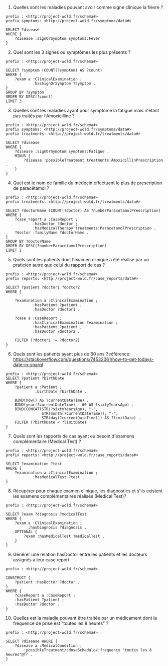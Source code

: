 1. Quelles sont les maladies pouvant avoir comme signe clinique la fièvre ?
```sparql
prefix : <http://project-wold.fr/schema#>
prefix symptoms: <http://project-wold.fr/symptoms/data#>

SELECT ?disease
WHERE {
    ?disease :signOrSymptom symptoms:Fever
}
```

2. Quel sont les 3 signes ou symptômes les plus présents ?
```sparql
prefix : <http://project-wold.fr/schema#>

SELECT ?symptom (COUNT(?symptom) AS ?count)
WHERE {
    ?exam a :ClinicalExamination ;
            :hasSignOrSymptom ?symptom .
}
GROUP BY ?symptom
ORDER BY DESC(?count)
LIMIT 3
```

3. Quelles sont les maladies ayant pour symptôme la fatigue mais n'étant pas traités par l'Amoxicilline ?
```sparql
prefix : <http://project-wold.fr/schema#>
prefix symptoms: <http://project-wold.fr/symptoms/data#>
prefix treatments: <http://project-wold.fr/treatments/data#>

SELECT ?disease
WHERE {
    ?disease :signOrSymptom symptoms:Fatigue .
    MINUS { 
        ?disease :possibleTreatment treatments:AmoxicillinPrescription .
    }
}
```


4. Quel est le nom de famille du médecin effectuant le plus de prescription de paracétamol ?
```sparql
prefix : <http://project-wold.fr/schema#>
prefix treatments: <http://project-wold.fr/treatments/data#> 

SELECT ?doctorName (COUNT(?doctor) AS ?numberParacetamolPrescription)
WHERE {
    ?case_report a :CaseReport ;
            :hasDoctor ?doctor ;
            :hasMedicalTherapy treatments:ParacetamolPrescription .
    ?doctor :familyName ?doctorName .
}
GROUP BY ?doctorName
ORDER BY DESC(?numberParacetamolPrescription)
LIMIT 1
```

5. Quels sont les patients dont l'examen clinique a été réalisé par un praticien autre que celui du rapport de cas ?
```sparql
prefix : <http://project-wold.fr/schema#>
prefix reports: <http://project-wold.fr/case_reports/data#>

SELECT ?patient ?doctor1 ?doctor2
WHERE {

    ?examination a :ClinicalExamination ;
            :hasPatient ?patient ;
            :hasDoctor ?doctor1 .

    ?case a :CaseReport ;
            :hasClinicalExamination ?examination ;
            :hasPatient ?patient ;
            :hasDoctor ?doctor2 .

    FILTER (?doctor1 != ?doctor2)
}
```

6. Quels sont les patients ayant plus de 60 ans ?
référence: https://stackoverflow.com/questions/74532061/how-to-get-todays-date-in-sparql
```sparql
prefix : <http://project-wold.fr/schema#>
SELECT ?patient ?birthDate
WHERE {
    ?patient a :Patient ;
             :birthDate ?birthDate .

    BIND(now() AS ?currentDateTime) .
    BIND(year(?currentDateTime) - 60 AS ?sixtyYearsAgo) .
    BIND(CONCAT(STR(?sixtyYearsAgo), "-",
                STR(month(?currentDateTime)), "-",
                STR(day(?currentDateTime))) AS ?limitDate) .
    FILTER (?birthDate < ?limitDate)
}
```

7. Quels sont les rapports de cas ayant eu besoin d'examens complémentaire (Medical Test) ?
```sparql
prefix : <http://project-wold.fr/schema#>
prefix reports: <http://project-wold.fr/case_reports/data#>

SELECT ?examination ?test
WHERE {
    ?examination a :ClinicalExamination ;
            :hasMedicalTest ?test .
}
```

8. Récupérer pour chaque examen clinique, les diagnostics et s'ils existent les examens complémentaires réalisés (Medical Test)?
```sparql
prefix : <http://project-wold.fr/schema#>

SELECT ?exam ?diagnosis ?medicalTest
WHERE {
    ?exam a :ClinicalExamination ;
          :hasDiagnosis ?diagnosis .
    OPTIONAL {
        ?exam :hasMedicalTest ?medicalTest .
    }
}
```


9. Générer une relation hasDoctor entre les patients et les docteurs assignés à leur case report
```sparql
prefix : <http://project-wold.fr/schema#>

CONSTRUCT {
    ?patient :hasDoctor ?doctor .
}
WHERE {
    ?caseReport a :CaseReport ;
    :hasPatient ?patient ;
    :hasDoctor ?doctor .
}
```

10. Quelles est la maladie pouvant être traitée par un médicament dont la fréquence de prise est "toutes les 8 heures" ?
```sparql
prefix : <http://project-wold.fr/schema#>

SELECT ?disease WHERE {
    ?disease a :MedicalCondition ;
        :possibleTreatment/:doseSchedule/:frequency "toutes les 8 heures"@fr .
}
```

